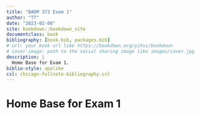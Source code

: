 ```yaml
--- 
title: "BADM 372 Exam 1"
author: "TT"
date: "2023-02-08"
site: bookdown::bookdown_site
documentclass: book
bibliography: [book.bib, packages.bib]
# url: your book url like https://bookdown.org/yihui/bookdown
# cover-image: path to the social sharing image like images/cover.jpg
description: |
  Home Base for Exam 1. 
biblio-style: apalike
csl: chicago-fullnote-bibliography.csl
---
```


# Home Base for Exam 1

